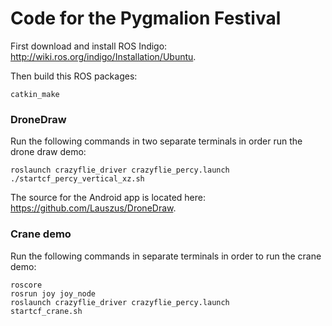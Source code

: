 # Code for the Pygmalion Festival

First download and install ROS Indigo: <http://wiki.ros.org/indigo/Installation/Ubuntu>.

Then build this ROS packages:
```
catkin_make
```

### DroneDraw

Run the following commands in two separate terminals in order run the drone draw demo:
```
roslaunch crazyflie_driver crazyflie_percy.launch
./startcf_percy_vertical_xz.sh
```
The source for the Android app is located here: <https://github.com/Lauszus/DroneDraw>.

### Crane demo

Run the following commands in separate terminals in order to run the crane demo:
```
roscore
rosrun joy joy_node
roslaunch crazyflie_driver crazyflie_percy.launch
startcf_crane.sh
```
